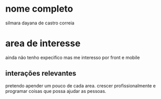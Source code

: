 # nome completo
silmara dayana de castro correia 

# area de interesse 

ainda não tenho expecifico mas me interesso por front e mobile

## interações relevantes 

pretendo apender um pouco de cada area. crescer profissionalmente e programar coisas que possa ajudar as pessoas.
